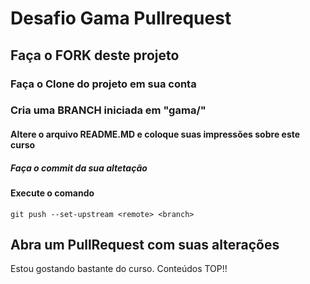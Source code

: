 # Desafio Gama Pullrequest

## Faça o FORK deste projeto

### Faça o Clone do projeto em sua conta

### Cria uma BRANCH iniciada em "gama/"

#### Altere o arquivo README.MD e coloque suas impressões sobre este curso

##### Faça o commit da sua altetação


#### Execute o comando
```git push --set-upstream <remote> <branch>```


## Abra um PullRequest com suas alterações


Estou gostando bastante do curso. Conteúdos TOP!!
